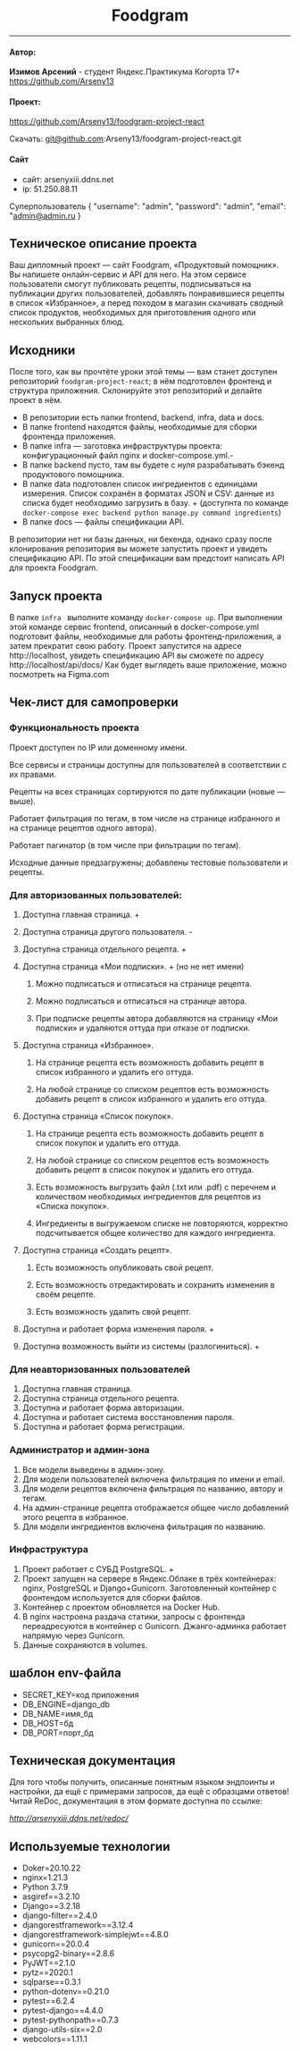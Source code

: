 
<h1 align="center"> Foodgram</h1>


___
<h4>Автор:</h4>

**Изимов Арсений**  - студент Яндекс.Практикума Когорта 17+
https://github.com/Arseny13


<h4>Проект:</h4>

https://github.com/Arseny13/foodgram-project-react

Скачать: git@github.com:Arseny13/foodgram-project-react.git

<h4>Cайт</h4>

- сайт: arsenyxiii.ddns.net
- ip: 51.250.88.11

Cуперпользователь
{ "username": "admin", "password": "admin", "email": "admin@admin.ru }


<h2>Техническое описание проекта</h2>

Ваш дипломный проект — сайт Foodgram, «Продуктовый помощник». Вы напишете онлайн-сервис и API для него. На этом сервисе пользователи смогут публиковать рецепты, подписываться на публикации других пользователей, добавлять понравившиеся рецепты в список «Избранное», а перед походом в магазин скачивать сводный список продуктов, необходимых для приготовления одного или нескольких выбранных блюд.

<h2>Исходники</h2>

После того, как вы прочтёте уроки этой темы — вам станет доступен репозиторий ```foodgram-project-react```; в нём подготовлен фронтенд и структура приложения. Склонируйте этот репозиторий и делайте проект в нём.

-   В репозитории есть папки frontend, backend, infra, data и docs.
-   В папке frontend находятся файлы, необходимые для сборки фронтенда приложения.
-   В папке infra — заготовка инфраструктуры проекта: конфигурационный файл nginx и docker-compose.yml.-
-   В папке backend пусто, там вы будете с нуля разрабатывать бэкенд продуктового помощника.
-   В папке data подготовлен список ингредиентов с единицами измерения. Список сохранён в форматах JSON и CSV: данные из списка будет необходимо загрузить в базу. + (доступнта по команде 
```docker-compose exec backend python manage.py command ingredients```)
-   В папке docs — файлы спецификации API.

В репозитории нет ни базы данных, ни бекенда, однако сразу после клонирования репозитория вы можете запустить проект и увидеть спецификацию API. По этой спецификации вам предстоит написать API для проекта Foodgram.

<h2>Запуск проекта</h2>

В папке ```infra ``` выполните команду ```docker-compose up```.
При выполнении этой команде сервис frontend, описанный в docker-compose.yml подготовит файлы, необходимые для работы фронтенд-приложения, а затем прекратит свою работу. 
Проект запустится на адресе http://localhost, увидеть спецификацию API вы сможете по адресу http://localhost/api/docs/
Как будет выглядеть ваше приложение, можно посмотреть на Figma.com

<h2>Чек-лист для самопроверки</h2>

<h3>Функциональность проекта</h3>

Проект доступен по IP или доменному имени.

Все сервисы и страницы доступны для пользователей в соответствии с их правами. 

Рецепты на всех страницах сортируются по дате публикации (новые — выше).

Работает фильтрация по тегам, в том числе на странице избранного и на странице рецептов одного автора).

Работает пагинатор (в том числе при фильтрации по тегам).

Исходные данные предзагружены; добавлены тестовые пользователи и рецепты.

<h3>Для авторизованных пользователей:</h3>

1.  Доступна главная страница. +
2.  Доступна страница другого пользователя. -
3.  Доступна страница отдельного рецепта. +
4.  Доступна страница «Мои подписки». + (но не нет имени)

    1. Можно подписаться и отписаться на странице рецепта.

    2. Можно подписаться и отписаться на странице автора.

    3. При подписке рецепты автора добавляются на страницу «Мои подписки» и удаляются оттуда при отказе от подписки.

5.  Доступна страница «Избранное».

    1. На странице рецепта есть возможность добавить рецепт в список избранного и удалить его оттуда.

    2. На любой странице со списком рецептов есть возможность добавить рецепт в список избранного и удалить его оттуда.

6.  Доступна страница «Список покупок».

    1. На странице рецепта есть возможность добавить рецепт в список покупок и удалить его оттуда.

    2. На любой странице со списком рецептов есть возможность добавить рецепт в список покупок и удалить его оттуда.

    3. Есть возможность выгрузить файл (.txt или .pdf) с перечнем и количеством необходимых ингредиентов для рецептов из «Списка покупок».

    4. Ингредиенты в выгружаемом списке не повторяются, корректно подсчитывается общее количество для каждого ингредиента.
7.  Доступна страница «Создать рецепт».

    1. Есть возможность опубликовать свой рецепт.

    2. Есть возможность отредактировать и сохранить изменения в своём рецепте.

    3. Есть возможность удалить свой рецепт.

8.  Доступна и работает форма изменения пароля. +
9.  Доступна возможность выйти из системы (разлогиниться). +

<h3>Для неавторизованных пользователей</h3>

1.  Доступна главная страница.
2.  Доступна страница отдельного рецепта.
3.  Доступна и работает форма авторизации.
4.  Доступна и работает система восстановления пароля.
5.  Доступна и работает форма регистрации.

<h3>Администратор и админ-зона</h3>

1.  Все модели выведены в админ-зону.
2.  Для модели пользователей включена фильтрация по имени и email.
3.  Для модели рецептов включена фильтрация по названию, автору и тегам.
4.  На админ-странице рецепта отображается общее число добавлений этого рецепта в избранное.
5.  Для модели ингредиентов включена фильтрация по названию.

<h3>Инфраструктура</h3>

1.  Проект работает с СУБД PostgreSQL. +
2.  Проект запущен на сервере в Яндекс.Облаке в трёх контейнерах: nginx, PostgreSQL и Django+Gunicorn. Заготовленный контейнер с фронтендом используется для сборки файлов.
3.  Контейнер с проектом обновляется на Docker Hub.
4.  В nginx настроена раздача статики, запросы с фронтенда переадресуются в контейнер с Gunicorn. Джанго-админка работает напрямую через Gunicorn.
5.  Данные сохраняются в volumes.

<h2>шаблон env-файла</h2>

- SECRET_KEY=код приложения
- DB_ENGINE=django_db
- DB_NAME=имя_бд
- DB_HOST=бд
- DB_PORT=порт_бд





<h2>Техническая документация</h2>

Для того чтобы получить, описанные понятным языком эндпоинты и настройки, да ещё с примерами запросов, да ещё с образцами ответов! Читай ReDoc, документация в этом формате доступна по ссылке:

_http://arsenyxiii.ddns.net/redoc/_


<h2>Используемые технологии</h2>

- Doker=20.10.22
- nginx=1.21.3
- Python 3.7.9
- asgiref==3.2.10
- Django==3.2.18
- django-filter==2.4.0
- djangorestframework==3.12.4
- djangorestframework-simplejwt==4.8.0
- gunicorn==20.0.4
- psycopg2-binary==2.8.6
- PyJWT==2.1.0
- pytz==2020.1
- sqlparse==0.3.1
- python-dotenv==0.21.0
- pytest==6.2.4
- pytest-django==4.4.0
- pytest-pythonpath==0.7.3
- django-utils-six==2.0
- webcolors==1.11.1